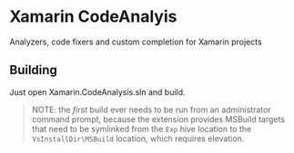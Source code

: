 # Xamarin CodeAnalyis

Analyzers, code fixers and custom completion for Xamarin projects

## Building

Just open Xamarin.CodeAnalysis.sln and build.

> NOTE: the *first* build ever needs to be run from an administrator command prompt, 
> because the extension provides MSBuild targets that need to be symlinked from the 
> `Exp` hive location to the `VsInstallDir\MSBuild` location, which requires elevation.

